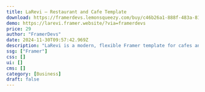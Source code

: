 ```yaml
---
title: LaRevi — Restaurant and Cafe Template
download: https://framerdevs.lemonsqueezy.com/buy/c46b26a1-888f-483a-810a-3348407a5e21
demo: https://larevi.framer.website/?via=framerdevs
price: 29
author: "FramerDevs"
date: 2024-11-30T09:57:42.969Z
description: "LaRevi is a modern, flexible Framer template for cafes and restaurants. It showcases beautiful menus and informs clients about events and updates. With its user-friendly features and sleek design, LaRevi creates an online presence that reflects your brand."
ssg: ["Framer"]
css: []
ui: []
cms: []
category: [Business]
draft: false
---
```

